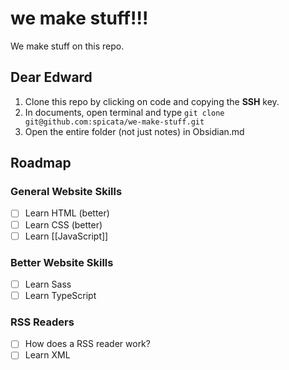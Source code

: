 # we make stuff!!!

We make stuff on this repo.

## Dear Edward

1. Clone this repo by clicking on code and copying the **SSH** key.
1. In documents, open terminal and type `git clone git@github.com:spicata/we-make-stuff.git`
1. Open the entire folder (not just notes) in Obsidian.md

## Roadmap

### General Website Skills

- [ ] Learn HTML (better)
- [ ] Learn CSS (better)
- [ ] Learn [[JavaScript]]

### Better Website Skills

- [ ] Learn Sass
- [ ] Learn TypeScript

### RSS Readers

- [ ] How does a RSS reader work?
- [ ] Learn XML